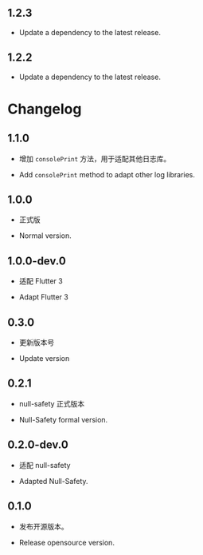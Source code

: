 ## 1.2.3

 - Update a dependency to the latest release.

## 1.2.2

 - Update a dependency to the latest release.

# Changelog

## 1.1.0

* 增加 `consolePrint` 方法，用于适配其他日志库。

* Add `consolePrint` method to adapt other log libraries.

## 1.0.0

* 正式版

* Normal version.

## 1.0.0-dev.0

* 适配 Flutter 3

* Adapt Flutter 3

## 0.3.0

* 更新版本号

* Update version

## 0.2.1

* null-safety 正式版本

* Null-Safety formal version.

## 0.2.0-dev.0

* 适配 null-safety

* Adapted Null-Safety.

## 0.1.0

* 发布开源版本。

* Release opensource version.
